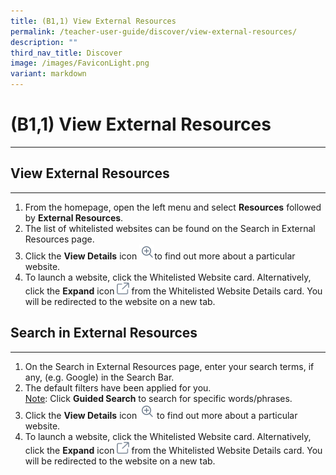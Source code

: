 ```yaml
---
title: (B1,1) View External Resources
permalink: /teacher-user-guide/discover/view-external-resources/
description: ""
third_nav_title: Discover
image: /images/FaviconLight.png
variant: markdown
---
```

<h1>(B1,1) View External Resources</h1><hr>
<h2>View External Resources</h2>
<hr>
<ol>
    <li>From the homepage, open the left menu and select <strong>Resources</strong> followed by <strong>External Resources</strong>.</li>
    <li>The list of whitelisted websites can be found on the Search in External Resources page.</li>
    <li>Click the <strong>View Details</strong> icon <img style="width: 1.5rem; display: inline;" src="/images/Icons/ViewDetails.svg">to find out more about a particular website.</li>
    <li>To launch a website, click the Whitelisted Website card. Alternatively, click the <strong>Expand</strong> icon <img style="width: 1.2rem; display: inline;" src="/images/Icons/external-link.svg"> from the Whitelisted Website Details card. You will be redirected to the website on a new tab.</li>
</ol>
<h2>Search in External Resources</h2>
<hr>
<ol>
    <li>On the Search in External Resources page, enter your search terms, if any, (e.g. Google) in the Search Bar.</li>
    <li>The default filters have been applied for you.</li>
    <u>Note</u>: Click <strong>Guided Search</strong> to search for specific words/phrases.
    <li>Click the <strong>View Details</strong> icon <img style="width: 1.5rem; display: inline;" src="/images/Icons/ViewDetails.svg"> to find out more about a particular website.</li>
    <li>To launch a website, click the Whitelisted Website card. Alternatively, click the <strong>Expand</strong> icon <img style="width: 1.2rem; display: inline;" src="/images/Icons/external-link.svg"> from the Whitelisted Website Details card. You will be redirected to the website on a new tab.</li>
</ol>